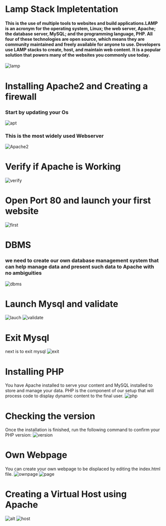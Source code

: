 # Lamp Stack Impletentation

#### This is the use of multiple tools to websites and build applications.LAMP is an acronym for the operating system, Linux; the web server, Apache; the database server, MySQL; and the programming language, PHP. All four of these technologies are open source, which means they are community maintained and freely available for anyone to use. Developers use LAMP stacks to create, host, and maintain web content. It is a popular solution that powers many of the websites you commonly use today.
![lamp](./img/Lamp.jpeg)

# Installing Apache2 and Creating a firewall
### Start by updating your Os
![apt](./img/apt_update.png)
### This is the most widely used Webserver
![Apache2](./img/install_apache2.png)

# Verify if Apache is Working 
![verify](./img/apache_status_check.png)

# Open Port 80 and launch your first website
![first](./img/launch_webpage.png)

# DBMS
### we need to create our own database management system that can help manage data and present such data to Apache with no ambiguities
![dbms](./img/install_mysql.png)
# Launch Mysql and validate
![lauch](./img/mysql_lauch.png)
![validate](./img/validate_mysql.png)

# Exit Mysql
next is to exit mysql
![exit](./img/mysql_exit.png)

# Installing PHP
You have Apache installed to serve your content and MySQL installed to store and manage your data. PHP is the component of our setup that will process code to display dynamic content to the final user.
![php](./img/install_php.png)
# Checking the version
Once the installation is finished, run the following command to confirm your PHP version:
![version](./img/php_version.png)
 # Own Webpage
 You can create your own webpage to be displaced by editing the index.html file.
 ![ownpage](./img/edit_index_file.png)
 ![page](./img/myweb_page.png)

 # Creating a Virtual Host using Apache
 ![alt](./img/virtual_hosting.png)
 ![host](./img/host.png)